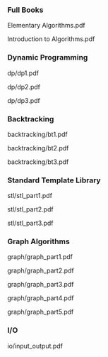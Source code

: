 ### Full Books
Elementary Algorithms.pdf

Introduction to Algorithms.pdf

### Dynamic Programming
dp/dp1.pdf

dp/dp2.pdf

dp/dp3.pdf

### Backtracking
backtracking/bt1.pdf

backtracking/bt2.pdf

backtracking/bt3.pdf

### Standard Template Library
stl/stl_part1.pdf

stl/stl_part2.pdf

stl/stl_part3.pdf

### Graph Algorithms
graph/graph_part1.pdf

graph/graph_part2.pdf

graph/graph_part3.pdf

graph/graph_part4.pdf

graph/graph_part5.pdf

### I/O
io/input_output.pdf
